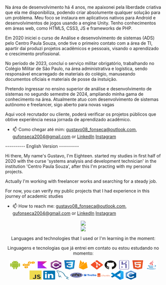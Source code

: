 
<div>
  <p>Na área de desenvolvimento há 4 anos, me apaixonei pela liberdade criativa que ela me disponibiliza, podendo criar absolumente qualquer solução para um problema. Meu foco se instaura em aplicativos nativos para Android e desenvolvimentos de jogos usando a engine Unity. Tenho conhecimentos em áreas web, como HTML5, CSS3, JS e frameworks de PHP.
  <p>Em 2020 iniciei o curso de Análise e desenvolvimento de sistemas (ADS) pelo Centro Paula Souza, onde tive o primeiro contato com a área de TI, apartir dai produzi projetos acadêmicos e pessoais, visando o aprendizado e crescimento profissional.<p>
  <p>No período de 2023, concluí o serviço militar obrigatório, trabalhando no Colégio Militar de São Paulo, na área administrativa e logística, sendo responsável encarregado de materiais do colégio, manuseando documentos oficiais e materiais de posse da instuição.</p>
  <p>Pretendo ingressar no ensino superior de análise e desenvolvimento de sistemas no segundo semestre de 2024, ampliando minha gama de conhecimento na área. Atualmente atuo com desenvolvimento de sistemas autônomo e freelancer, sigo aberto para novas vagas</p>
  <p>Aqui você recrutador ou cliente, poderá verificar os projetos públicos que obtive experiência nessa jornada de aprendizado acadêmico.<p>
  <ul>
    <li>
      <p>📫 Como chegar até mim: 
        <a href = "mailto:gustavo08_fonseca@outlook.com?subject='Care of Gustavo'">gustavo08_fonseca@outlook.com</a>, 
        <a href = "mailto:gufonseca2004@gmail.com?subject='Care of Gustavo'">gufonseca2004@gmail.com</a> or 
        <a href = "https://www.linkedin.com/in/gustavo-fonseca-451692215/"> LinkedIn</a>
        <a href = "https://www.instagram.com/_gfeliciano26?igsh=MTl3N2ZpMjY2MHEy"> Instagram</a></p>
      </li>   
    </ul>
  <p>---------- English Version ----------</p>
  <p>Hi there, My name's Gustavo, I'm Eighteen. started my studies in first half of 2020 with the curse 'systems analysis and development technician' in the institution 'Centro Paula Souza', after this I'm practing with my personal projects.
  <p>Actually I'm working with freelancer works and searching for a steady job. <p>
  <p>For now, you can verify my public projects that I had experience in this journey of academic studies<p>
  <ul>
    <li>
      <p>📫 How to reach me: 
        <a href = "mailto:gustavo08_fonseca@outlook.com?subject='Care of Gustavo'">gustavo08_fonseca@outlook.com</a>, 
        <a href = "mailto:gufonseca2004@gmail.com?subject='Care of Gustavo'">gufonseca2004@gmail.com</a> or 
        <a href = "https://www.linkedin.com/in/gustavo-fonseca-451692215/"> LinkedIn</a>
        <a href = "https://www.instagram.com/_gfeliciano26?igsh=MTl3N2ZpMjY2MHEy"> Instagram</a></p>
      </li>   
    </ul>
</div>

<div align = "center">
  <img align = "center" height = "autocomplete" width = "autocomplete" src = "https://github-readme-stats.vercel.app/api?username=GustavoFeliciano&count_private=true&show_icons=true&theme=dark&title_color=F5C451&text_color=6BA2E0&icons_color=8AF095&border_color=8AF095&disable_animations=false" >
</div>

<div align = "center">
  <img align = "center" height = "180dp" width = "autocomplete"  src = "https://github-readme-stats.vercel.app/api/top-langs/?username=GustavoFeliciano&count_private=true&show_icons=true&theme=dark&title_color=F5C451&text_color=6BA2E0&icons_color=8AF095&border_color=8AF095&disable_animations=false">
</div>

<div style = "display: inline_block">
  
  <div>
    <p align = "center">
    Languages and technologies that I used or I'm learning in the moment:<br>
    </p>
    <p align = "center">
    Linguagens e tecnologias que já entrei em contato ou estou estudando no momento:
    </p>
  </div> 
  
  <p align = "center">
  <img height = "30dp" width = "40dp" src = "https://github.com/devicons/devicon/blob/master/icons/android/android-original.svg">
  <img height = "30dp" width = "40dp" src = "https://github.com/devicons/devicon/blob/master/icons/amazonwebservices/amazonwebservices-original.svg">
    <img height = "30dp" width = "40dp" src = "https://github.com/devicons/devicon/blob/master/icons/kotlin/kotlin-original.svg">
  <img height = "30dp" width = "40dp" src = "https://github.com/devicons/devicon/blob/master/icons/csharp/csharp-original.svg">
  <img height = "30dp" width = "40dp" src = "https://github.com/devicons/devicon/blob/master/icons/css3/css3-original.svg">
  <img height = "30dp" width = "40dp" src = "https://github.com/devicons/devicon/blob/master/icons/firebase/firebase-plain.svg">
  <img height = "30dp" width = "40dp" src = "https://github.com/devicons/devicon/blob/master/icons/git/git-original.svg">
  <img height = "30dp" width = "40dp" src = "https://github.com/devicons/devicon/blob/master/icons/github/github-original.svg">
  <img height = "30dp" width = "40dp" src = "https://github.com/devicons/devicon/blob/master/icons/heroku/heroku-original.svg">
  <img height = "30dp" width = "40dp" src = "https://github.com/devicons/devicon/blob/master/icons/html5/html5-original.svg">
  <img height = "30dp" width = "40dp" src = "https://github.com/devicons/devicon/blob/master/icons/java/java-original.svg">
  <img height = "30dp" width = "40dp" src = "https://github.com/devicons/devicon/blob/master/icons/javascript/javascript-original.svg">
  <img height = "30dp" width = "40dp" src = "https://github.com/devicons/devicon/blob/master/icons/linkedin/linkedin-original.svg">
  <img height = "30dp" width = "40dp" src = "https://github.com/devicons/devicon/blob/master/icons/mysql/mysql-original.svg">
  <img height = "30dp" width = "40dp" src = "https://github.com/devicons/devicon/blob/master/icons/php/php-original.svg">
  <img height = "30dp" width = "40dp" src = "https://github.com/devicons/devicon/blob/master/icons/trello/trello-plain-wordmark.svg">
  <img height = "30dp" width = "40dp" src = "https://github.com/devicons/devicon/blob/master/icons/ubuntu/ubuntu-plain-wordmark.svg">
  <img height = "30dp" width = "40dp" src = "https://github.com/devicons/devicon/blob/master/icons/vscode/vscode-original.svg">
  <img height = "30dp" width = "40dp" src = "https://github.com/devicons/devicon/blob/master/icons/c/c-original.svg">
  </p>
</div>

